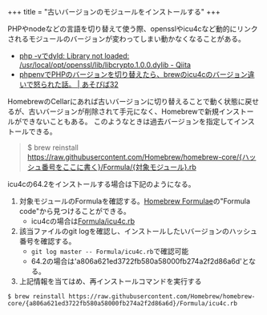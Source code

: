 +++
title = "古いバージョンのモジュールをインストールする"
+++

PHPやnodeなどの言語を切り替えて使う際、opensslやicu4cなど動的にリンクされるモジュールのバージョンが変わってしまい動かなくなることがある。

- [php -vでdyld: Library not loaded: /usr/local/opt/openssl/lib/libcrypto.1.0.0.dylib - Qiita](https://qiita.com/rrj-ueyama/items/07e6c6f6bd78fd6c2d15)
- [phpenvでPHPのバージョンを切り替えたら、brewのicu4cのバージョン違いで怒られた話。 | あそびば32](https://bbq-all-stars.github.io/2019/08/09/php-icu4c-version.html)

HomebrewのCellarにあれば古いバージョンに切り替えることで動く状態に戻せるが、古いバージョンが削除されて手元になく、Homebrewで新規インストールができないこともある。
このようなときは過去バージョンを指定してインストールできる。

> $ brew reinstall https://raw.githubusercontent.com/Homebrew/homebrew-core/{ハッシュ番号をここに書く}/Formula/{対象モジュール}.rb

icu4cの64.2をインストールする場合は下記のようになる。

1. 対象モジュールのFormulaを確認する。[Homebrew Formulae](https://formulae.brew.sh/)の"Formula code"から見つけることができる。
    - icu4cの場合は[Formula/icu4c.rb](https://github.com/Homebrew/homebrew-core/blob/master/Formula/icu4c.rb)
2. 該当ファイルのgit logを確認し、インストールしたいバージョンのハッシュ番号を確認する。
    - `git log master -- Formula/icu4c.rb`で確認可能
    - 64.2の場合は'a806a621ed3722fb580a58000fb274a2f2d86a6d'となる。
3. 上記情報を当てはめ、再インストールコマンドを実行する

```
$ brew reinstall https://raw.githubusercontent.com/Homebrew/homebrew-core/{a806a621ed3722fb580a58000fb274a2f2d86a6d}/Formula/icu4c.rb
```
